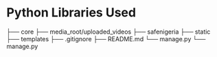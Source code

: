 # Python Libraries Used

├── core
├── media_root/uploaded_videos
├── safenigeria
├── static
├── templates
├── .gitignore
├── README.md
└── manage.py
  └── manage.py
